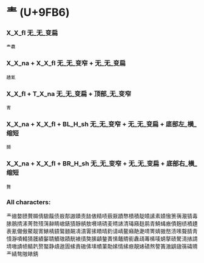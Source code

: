 # 龶 (U+9FB6) 

### X_X_fl 无_无_变扁
`龶纛`

### X_X_na + X_X_fl 无_无_变窄 + 无_无_变扁
`䟄氰`

### X_X_fl + T_X_na 无_无_变扁 + 顶部_无_变窄
`寈`

### X_X_na + X_X_fl + BL_H_sh 无_无_变窄 + 无_无_变扁 + 底部左_横_缩短
`䫨`

### X_X_na + X_X_fl + BR_H_sh 无_无_变窄 + 无_无_变扁 + 底部右_横_缩短
`贅`

### All characters:
龶㜜嫯赜贅䫨倩䮯靝债㟼郬謸賾责䭍俵精啧蔜厫蹟㥿樍積靛皟䛾素嫧慠箦蒨㵾锖毒脿鶄掅溸菁嗸㱴蔳繛睛㠂錶㺓靜䑶敖嚽靖碃麦皘諘清瑇廭麸䴖青鯖蝳廒債麹绩襀䟄表氰儬傲鰲靓寈䱪棈䥊鷔麺䚍凊漬䨝㨞瞔晴䋤请崝鳌癪靘濪啨箐婧獓嶅渍嗉聱腈靑㥽瀞嘖輤猜䨼績䵅聙鰿璈耫靗裱㣱獒膆䶦鏊蔶愫鼇䝼䘘纛靕䓯榡唛蜻摮碛驁淸㧼請埥嗷謮帻鲭靔赘螯静歵遨圊螦責磝傃塐幘菫勣嫊情縤㾲靚婊磧熬謷簀滶鼱䦋篟碡䞍龶綪骜隞䁃錆
